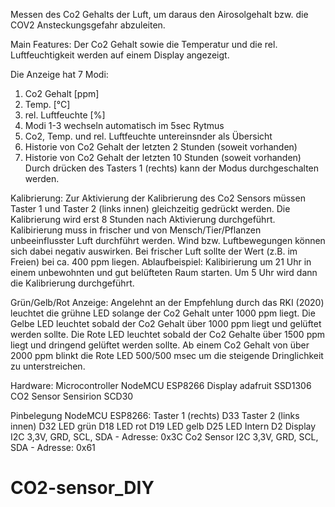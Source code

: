 Messen des Co2 Gehalts der Luft, um daraus den Airosolgehalt
bzw. die COV2 Ansteckungsgefahr abzuleiten.


Main Features:
Der Co2 Gehalt sowie die Temperatur und die rel. Luftfeuchtigkeit werden
auf einem Display angezeigt.

Die Anzeige hat 7 Modi:
1. Co2 Gehalt [ppm]
2. Temp. [°C]
3. rel. Luftfeuchte [%]
4. Modi 1-3 wechseln automatisch im 5sec Rytmus
5. Co2, Temp. und rel. Luftfeuchte untereinsnder als Übersicht
6. Historie von Co2 Gehalt der letzten 2 Stunden (soweit vorhanden)
7. Historie von Co2 Gehalt der letzten 10 Stunden (soweit vorhanden)
Durch drücken des Tasters 1 (rechts) kann der Modus durchgeschalten werden.

Kalibrierung: Zur Aktivierung der Kalibrierung des Co2 Sensors müssen Taster 1 und Taster 2 (links innen) gleichzeitig gedrückt werden.
Die Kalibrierung wird erst 8 Stunden nach Aktivierung durchgeführt. 
Kalibirierung muss in frischer und von Mensch/Tier/Pflanzen unbeeinflusster Luft durchführt werden. Wind bzw. Luftbewegungen können sich dabei negativ auswirken.
Bei frischer Luft sollte der Wert (z.B. im Freien) bei ca. 400 ppm liegen.
Ablaufbeispiel: Kalibirierung um 21 Uhr in einem unbewohnten und gut belüfteten Raum starten. Um 5 Uhr wird dann die Kalibrierung durchgeführt.

Grün/Gelb/Rot Anzeige: Angelehnt an der Empfehlung durch das RKI (2020) leuchtet die grühne LED solange der Co2 Gehalt unter 1000 ppm liegt.
Die Gelbe LED leuchtet sobald der Co2 Gehalt über 1000 ppm liegt und gelüftet werden sollte.
Die Rote LED leuchtet sobald der Co2 Gehalte über 1500 ppm liegt und dringend gelüftet werden sollte.
Ab einem Co2 Gehalt von über 2000 ppm blinkt die Rote LED 500/500 msec um die steigende Dringlichkeit zu unterstreichen.

Hardware: 
Microcontroller   NodeMCU ESP8266
Display           adafruit SSD1306
CO2 Sensor        Sensirion SCD30

Pinbelegung NodeMCU ESP8266:
Taster 1 (rechts)         D33
Taster 2 (links innen)    D32
LED grün                  D18
LED rot                   D19
LED gelb                  D25
LED Intern                D2
Display                   I2C 3,3V, GRD, SCL, SDA - Adresse: 0x3C
Co2 Sensor                I2C 3,3V, GRD, SCL, SDA - Adresse: 0x61
# CO2-sensor_DIY
